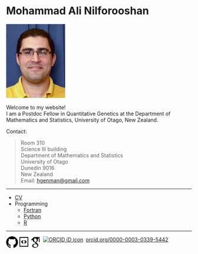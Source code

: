 # Mohammad Ali Nilforooshan

![MyImage](https://raw.githubusercontent.com/nilforooshan/nilforooshan.github.io/master/images/mohammad_nilforooshan.jpg)

Welcome to my website!  
I am a Postdoc Fellow in Quantitative Genetics at the Department of Mathematics and Statistics, University of Otago, New Zealand.  

Contact:  
> Room 310  
> Science III building  
> Department of Mathematics and Statistics  
> University of Otago  
> Dunedin 9016  
> New Zealand  
> Email: [hgenman@gmail.com](mailto:hgenman@gmail.com)

---

* [CV](https://nilforooshan.github.io/cv)  
* Programming  
  * [Fortran](https://nilforooshan.github.io/fortran)  
  * [Python](https://nilforooshan.github.io/python)
  * [R](https://sites.google.com/site/mannprofile/home/r)

---

[![GitHub](https://raw.githubusercontent.com/nilforooshan/nilforooshan.github.io/master/images/githubicon.png  "GitHub")](https://github.com/nilforooshan) [![GitHubGist](https://raw.githubusercontent.com/nilforooshan/nilforooshan.github.io/master/images/githubgisticon.png "GitHubGist")](https://gist.github.com/nilforooshan) [![GoogleScholar](https://raw.githubusercontent.com/nilforooshan/nilforooshan.github.io/master/images/google-scholar-logo.png "GoogleScholar")](http://scholar.google.com/citations?hl=en&user=X7avTQgAAAAJ) <a href="https://orcid.org/0000-0003-0339-5442" target="orcid.widget" rel="noopener noreferrer" style="vertical-align:top;"><img src="https://orcid.org/sites/default/files/images/orcid_16x16.png" style="width:1em;margin-right:.5em;" alt="ORCID iD icon">orcid.org/0000-0003-0339-5442</a>
